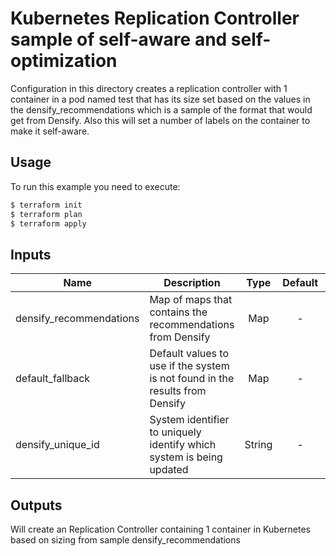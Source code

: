 # Kubernetes Replication Controller sample of self-aware and self-optimization

Configuration in this directory creates a replication controller with 1 container in a pod named test that has its size set based on the values in the densify_recommendations which is a sample of the format that would get from Densify. Also this will set a number of labels on the container to make it self-aware. 

## Usage

To run this example you need to execute:

```bash
$ terraform init
$ terraform plan
$ terraform apply
```

## Inputs

| Name | Description | Type | Default | Required |
|------|-------------|:----:|:-----:|:-----:|
| densify_recommendations | Map of maps that contains the recommendations from Densify | Map | - | Yes |
| default_fallback | Default values to use if the system is not found in the results from Densify | Map | - | Yyes |
| densify_unique_id | System identifier to uniquely identify which system is being updated | String | - | Yes |

## Outputs

Will create an Replication Controller containing 1 container in Kubernetes based on sizing from sample densify_recommendations